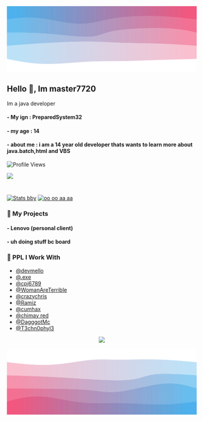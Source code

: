 <img src="/top.svg"/>

## Hello 👋, Im master7720

Im a java developer

#### - My ign : PreparedSystem32
#### - my age : 14
#### - about me : i am a 14 year old developer thats wants to learn more about java.batch,html and VBS
![Profile Views](https://komarev.com/ghpvc/?username=master7720)


<img src="https://discord.c99.nl/widget/theme-3/883534831940694016.png"></img>

#



[![Stats bby](https://github-readme-stats.vercel.app/api?username=master7720&theme=dark)](https://github.com/anuraghazra/github-readme-stats)             [![oo oo aa aa](https://github-readme-stats.vercel.app/api/top-langs/?username=master7720&theme=dark)](https://github.com/anuraghazra/github-readme-stats)

### 🚀 My Projects
#### - Lenovo (personal client)
#### - uh doing stuff bc board
####

  
### 👻 PPL I Work With

- [@devmello](https://github.com/DevMello)
- [@.exe](https://github.com/MSUgamer576)
- [@cpj6789](https://github.com/cpj6789)
- [@WomanAreTerrible](https://github.com/WomenAreTerrible)
- [@crazychris](https://github.com/crazychris9101)
- [@Ramiz](https://github.com/Shadow-Sharingan)
- [@cumhax](https://github.com/CumHax)
- [@chimay red](https://github.com/Chimay-Red)
- [@DagggotMc](https://github.com/DagggotMc)
- [@T3chn0phyl3](https://github.com/T3chn0phyl3)


<p align="center">
  <img src="https://count.getloli.com/get/@master7720?theme=gelbooru" />
</p>

<img src="/bottom.svg"/>
